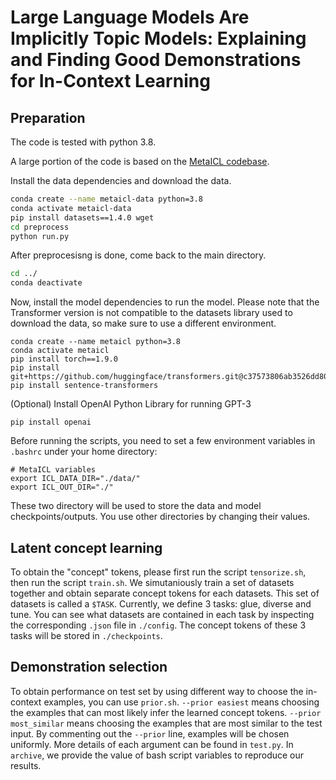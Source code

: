 # Large Language Models Are Implicitly Topic Models: Explaining and Finding Good Demonstrations for In-Context Learning


## Preparation

The code is tested with python 3.8.

A large portion of the code is based on the [MetaICL codebase](https://github.com/facebookresearch/MetaICL).

Install the data dependencies and download the data.
```bash
conda create --name metaicl-data python=3.8
conda activate metaicl-data
pip install datasets==1.4.0 wget
cd preprocess
python run.py
```

After preprocesisng is done, come back to the main directory.
```bash
cd ../
conda deactivate
```

Now, install the model dependencies to run the model. Please note that the Transformer version is not compatible to the datasets library used to download the data, so make sure to use a different environment.
```
conda create --name metaicl python=3.8
conda activate metaicl
pip install torch==1.9.0
pip install git+https://github.com/huggingface/transformers.git@c37573806ab3526dd805c49cbe2489ad4d68a9d7
pip install sentence-transformers
```

(Optional) Install OpenAI Python Library for running GPT-3
```
pip install openai
```

Before running the scripts, you need to set a few environment variables in `.bashrc` under your home directory:
```
# MetaICL variables
export ICL_DATA_DIR="./data/"
export ICL_OUT_DIR="./"
```
These two directory will be used to store the data and model checkpoints/outputs. You use other directories by changing their values.

## Latent concept learning

To obtain the "concept" tokens, please first run the script `tensorize.sh`, then run the script `train.sh`. We simutaniously train a set of datasets together and obtain separate concept tokens for each datasets. This set of datasets is called a `$TASK`. Currently, we define 3 tasks: glue, diverse and tune. You can see what datasets are contained in each task by inspecting the corresponding `.json` file in `./config`. The concept tokens of these 3 tasks will be stored in `./checkpoints`.

## Demonstration selection

To obtain performance on test set by using different way to choose the in-context examples, you can use `prior.sh`. `--prior easiest` means choosing the examples that can most likely infer the learned concept tokens.  `--prior most_similar` means choosing the examples that are most similar to the test input.  By commenting out the `--prior` line, examples will be chosen uniformly. More details of each argument can be found in `test.py`. In `archive`, we provide the value of bash script variables to reproduce our results.